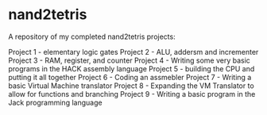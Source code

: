 # nand2tetris
A repository of my completed nand2tetris projects:

Project 1 - elementary logic gates
Project 2 - ALU, addersm and incrementer
Project 3 - RAM, register, and counter
Project 4 - Writing some very basic programs in the HACK assembly language
Project 5 - building the CPU and putting it all together
Project 6 - Coding an assmebler
Project 7 - Writing a basic Virtual Machine translator
Project 8 - Expanding the VM Translator to allow for functions and branching
Project 9 - Writing a basic program in the Jack programming language
